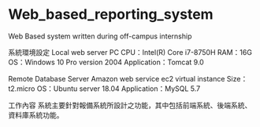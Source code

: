 # Web_based_reporting_system
 Web Based system written during off-campus internship

系統環境設定
Local web server PC
  CPU：Intel(R) Core i7-8750H
  RAM：16G
  OS：Windows 10 Pro version 2004
  Application：Tomcat 9.0
		  
Remote Database Server
  Amazon web service ec2 virtual instance
  Size：t2.micro
  OS：Ubuntu server 18.04
  Application：MySQL 5.7

工作內容
 系統主要針對報備系統所設計之功能，其中包括前端系統、後端系統、資料庫系統功能。
